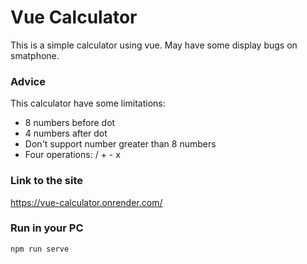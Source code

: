 # Vue Calculator

This is a simple calculator using vue. May have some display bugs on smatphone.

### Advice
This calculator have some limitations:

- 8 numbers before dot
- 4 numbers after dot
- Don't support number greater than 8 numbers
- Four operations: / + - x

### Link to the site
https://vue-calculator.onrender.com/


### Run in your PC
```
npm run serve
```
